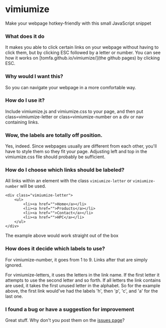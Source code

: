 vimiumize
=========

Make your webpage hotkey-friendly with this small JavaScript snippet

### What does it do
It makes you able to click certain links on your webpage without having to click them, but by clicking ESC followed by a letter or number. You can see how it works on [tomfa.github.io/vimiumize/](the github pages) by clicking ESC.

### Why would I want this?
So you can navigate your webpage in a more comfortable way.

### How do I use it?

Include vimiumize.js and vimiumize.css to your page, and then put class=vimiumize-letter or class=vimiumize-number on a div or nav containing links.

### Wow, the labels are totally off position.

Yes, indeed. Since webpages usually are different from each other, you'll have to style them so they fit your page. Adjusting left and top in the vimiumize.css file should probably be sufficient.

### How do I choose which links should be labeled?

All links within an element with the class  ```vimiumize-letter``` or ```vimiumize-number``` will be used.

```
<div class="vimiumize-letter">
    <ul>
        <li><a href="">Home</a></li>
        <li><a href="">Products</a></li>
        <li><a href="">Contact</a></li>
        <li><a href="">HPC</a></li>
    </ul>
</div>
```                
The example above would work straight out of the box

### How does it decide which labels to use?

For vimiumize-number, it goes from 1 to 9. Links after that are simply ignored. 

For vimiumize-letters, it uses the letters in the link name. If the first letter it attempts to use the second letter and so forth. If all letters the link contains are used, it takes the first unused letter in the alphabet. So for the example above, the first link would've had the labels 'h', then 'p', 'c', and 'a' for the last one.

### I found a bug or have a suggestion for improvement

Great stuff. Why don't you post them on the [issues page](https://github.com/tomfa/vimiumize/issues)?
